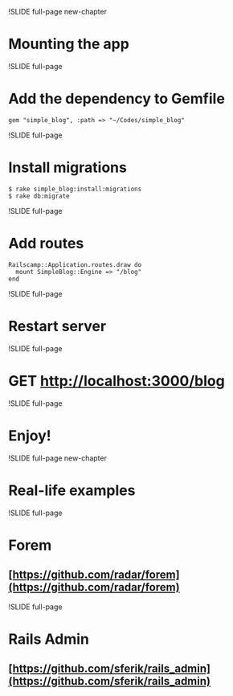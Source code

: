 !SLIDE full-page new-chapter

# Mounting the app

!SLIDE full-page

# Add the dependency to Gemfile

    gem "simple_blog", :path => "~/Codes/simple_blog"

!SLIDE full-page

# Install migrations

    $ rake simple_blog:install:migrations
    $ rake db:migrate

!SLIDE full-page

# Add routes

    Railscamp::Application.routes.draw do
      mount SimpleBlog::Engine => "/blog"
    end

!SLIDE full-page

# Restart server

!SLIDE full-page

# GET [http://localhost:3000/blog](http://localhost:3000/blog)

!SLIDE full-page

# Enjoy!

!SLIDE full-page new-chapter

# Real-life examples

!SLIDE full-page

# Forem
## [https://github.com/radar/forem](https://github.com/radar/forem)

!SLIDE full-page

# Rails Admin
## [https://github.com/sferik/rails_admin](https://github.com/sferik/rails_admin)